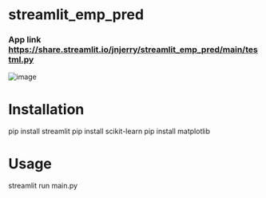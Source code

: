 # streamlit_emp_pred

### App link https://share.streamlit.io/jnjerry/streamlit_emp_pred/main/testml.py

![image](https://user-images.githubusercontent.com/19590985/164879211-011c61ce-4819-4481-84fa-e13d10c4fe01.png)

# Installation
pip install streamlit
pip install scikit-learn
pip install matplotlib

# Usage
streamlit run main.py


